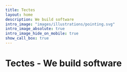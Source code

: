 ```yaml
---
title: Tectes
layout: home
description: We build software
intro_image: "images/illustrations/pointing.svg"
intro_image_absolute: true
intro_image_hide_on_mobile: true
show_call_box: true
---
```


# Tectes - We build software


